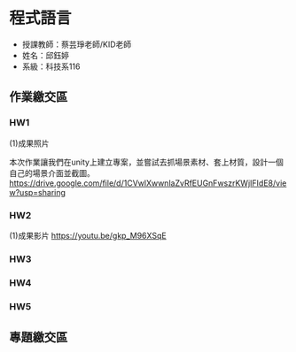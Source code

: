 # 程式語言

 - 授課教師：蔡芸琤老師/KID老師
 - 姓名：邱鈺婷
 - 系級：科技系116

## 作業繳交區
### HW1

(1)成果照片

本次作業讓我們在unity上建立專案，並嘗試去抓場景素材、套上材質，設計一個自己的場景介面並截圖。
https://drive.google.com/file/d/1CVwlXwwnlaZvRfEUGnFwszrKWjIFIdE8/view?usp=sharing

### HW2

(1)成果影片
https://youtu.be/gkp_M96XSqE

### HW3
### HW4
### HW5

## 專題繳交區
